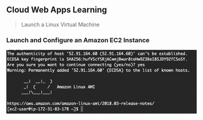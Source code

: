 ## Cloud Web Apps Learning

> Launch a Linux Virtual Machine

### Launch and Configure an Amazon EC2 Instance

![](https://github.com/unlimitediw/DistributedSystemLearn/blob/master/Image/EC2AMIexample.png)
